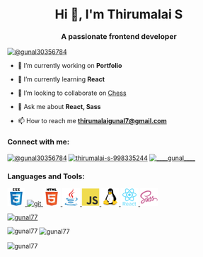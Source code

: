 <h1 align="center">Hi 👋, I'm Thirumalai S</h1>
<h3 align="center">A passionate frontend developer </h3>

<p align="left"> <a href="https://twitter.com/gunal30356784" target="blank"><img src="https://img.shields.io/twitter/follow/@gunal30356784?logo=twitter&style=for-the-badge" alt="@gunal30356784" /></a> </p>

- 🔭 I’m currently working on **Portfolio**

- 🌱 I’m currently learning **React**

- 👯 I’m looking to collaborate on [Chess](https://nixx-chess.onrender.com)

- 💬 Ask me about **React, Sass**

- 📫 How to reach me **thirumalaigunal7@gmail.com**

<h3 align="left">Connect with me:</h3>
<p align="left">
<a href="https://twitter.com/@gunal30356784" target="blank"><img align="center" src="https://raw.githubusercontent.com/rahuldkjain/github-profile-readme-generator/master/src/images/icons/Social/twitter.svg" alt="@gunal30356784" height="30" width="40" /></a>
<a href="https://linkedin.com/in/thirumalai-s-998335244" target="blank"><img align="center" src="https://raw.githubusercontent.com/rahuldkjain/github-profile-readme-generator/master/src/images/icons/Social/linked-in-alt.svg" alt="thirumalai-s-998335244" height="30" width="40" /></a>
<a href="https://instagram.com/____gunal____" target="blank"><img align="center" src="https://raw.githubusercontent.com/rahuldkjain/github-profile-readme-generator/master/src/images/icons/Social/instagram.svg" alt="____gunal____" height="30" width="40" /></a>
</p>

<h3 align="left">Languages and Tools:</h3>
<p align="left"> <a href="https://www.w3schools.com/css/" target="_blank" rel="noreferrer"> <img src="https://raw.githubusercontent.com/devicons/devicon/master/icons/css3/css3-original-wordmark.svg" alt="css3" width="40" height="40"/> </a> <a href="https://git-scm.com/" target="_blank" rel="noreferrer"> <img src="https://www.vectorlogo.zone/logos/git-scm/git-scm-icon.svg" alt="git" width="40" height="40"/> </a> <a href="https://www.w3.org/html/" target="_blank" rel="noreferrer"> <img src="https://raw.githubusercontent.com/devicons/devicon/master/icons/html5/html5-original-wordmark.svg" alt="html5" width="40" height="40"/> </a> <a href="https://www.java.com" target="_blank" rel="noreferrer"> <img src="https://raw.githubusercontent.com/devicons/devicon/master/icons/java/java-original.svg" alt="java" width="40" height="40"/> </a> <a href="https://developer.mozilla.org/en-US/docs/Web/JavaScript" target="_blank" rel="noreferrer"> <img src="https://raw.githubusercontent.com/devicons/devicon/master/icons/javascript/javascript-original.svg" alt="javascript" width="40" height="40"/> </a> <a href="https://www.linux.org/" target="_blank" rel="noreferrer"> <img src="https://raw.githubusercontent.com/devicons/devicon/master/icons/linux/linux-original.svg" alt="linux" width="40" height="40"/> </a> <a href="https://reactjs.org/" target="_blank" rel="noreferrer"> <img src="https://raw.githubusercontent.com/devicons/devicon/master/icons/react/react-original-wordmark.svg" alt="react" width="40" height="40"/> </a> <a href="https://sass-lang.com" target="_blank" rel="noreferrer"> <img src="https://raw.githubusercontent.com/devicons/devicon/master/icons/sass/sass-original.svg" alt="sass" width="40" height="40"/> </a> </p>

<p align="left"> <a href="https://github.com/ryo-ma/github-profile-trophy"><img src="https://github-profile-trophy.vercel.app/?username=gunal77" alt="gunal77" /></a> </p>

<p><img align="left" src="https://github-readme-stats.vercel.app/api/top-langs?username=gunal77&show_icons=true&locale=en&layout=compact" alt="gunal77" /></p>


<p>&nbsp;<img align="center" src="https://github-readme-stats.vercel.app/api?username=gunal77&show_icons=true&locale=en" alt="gunal77" /></p>

<p><img align="center" src="https://github-readme-streak-stats.herokuapp.com/?user=gunal77&" alt="gunal77" /></p>

